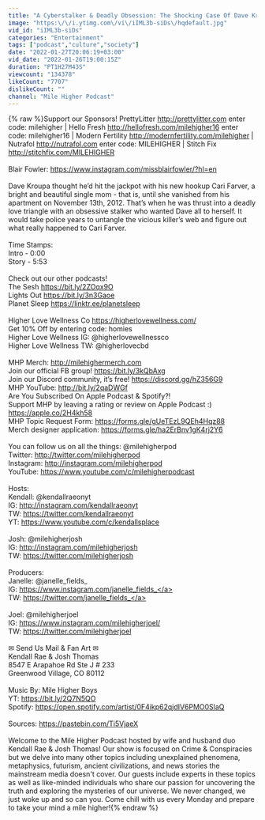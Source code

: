 ```yaml
---
title: "A Cyberstalker & Deadly Obsession: The Shocking Case Of Dave Kroupa, Cari Farver & Liz Golyar -#188"
image: "https:\/\/i.ytimg.com\/vi\/iIML3b-siDs\/hqdefault.jpg"
vid_id: "iIML3b-siDs"
categories: "Entertainment"
tags: ["podcast","culture","society"]
date: "2022-01-27T20:06:19+03:00"
vid_date: "2022-01-26T19:00:15Z"
duration: "PT1H27M43S"
viewcount: "134378"
likeCount: "7707"
dislikeCount: ""
channel: "Mile Higher Podcast"
---
```

{% raw %}Support our Sponsors! PrettyLitter <a rel="nofollow" target="blank" href="http://prettylitter.com">http://prettylitter.com</a> enter code: milehigher | Hello Fresh <a rel="nofollow" target="blank" href="http://hellofresh.com/milehigher16">http://hellofresh.com/milehigher16</a> enter code: milehigher16 | Modern Fertility <a rel="nofollow" target="blank" href="http://modernfertility.com/milehigher">http://modernfertility.com/milehigher</a> | Nutrafol <a rel="nofollow" target="blank" href="http://nutrafol.com">http://nutrafol.com</a> enter code: MILEHIGHER | Stitch Fix <a rel="nofollow" target="blank" href="http://stitchfix.com/MILEHIGHER">http://stitchfix.com/MILEHIGHER</a><br /><br />Blair Fowler: <a rel="nofollow" target="blank" href="https://www.instagram.com/missblairfowler/?hl=en">https://www.instagram.com/missblairfowler/?hl=en</a> <br /><br />Dave Kroupa thought he’d hit the jackpot with his new hookup Cari Farver, a bright and beautiful single mom - that is, until she vanished from his apartment on November 13th, 2012. That’s when he was thrust into a deadly love triangle with an obsessive stalker who wanted Dave all to herself. It would take police years to untangle the vicious killer’s web and figure out what really happened to Cari Farver.<br /><br />Time Stamps:<br />Intro - 0:00<br />Story - 5:53<br /><br />Check out our other podcasts!<br />The Sesh <a rel="nofollow" target="blank" href="https://bit.ly/2ZOqx9O">https://bit.ly/2ZOqx9O</a> <br />Lights Out <a rel="nofollow" target="blank" href="https://bit.ly/3n3Gaoe">https://bit.ly/3n3Gaoe</a> <br />Planet Sleep <a rel="nofollow" target="blank" href="https://linktr.ee/planetsleep">https://linktr.ee/planetsleep</a> <br /><br />Higher Love Wellness Co <a rel="nofollow" target="blank" href="https://higherlovewellness.com/">https://higherlovewellness.com/</a> <br />Get 10% Off by entering code: homies<br />Higher Love Wellness IG: @higherlovewellnessco <br />Higher Love Wellness TW: @higherlovecbd<br /><br />MHP Merch: <a rel="nofollow" target="blank" href="http://milehighermerch.com">http://milehighermerch.com</a><br />Join our official FB group! <a rel="nofollow" target="blank" href="https://bit.ly/3kQbAxg">https://bit.ly/3kQbAxg</a> <br />Join our Discord community, it’s free! <a rel="nofollow" target="blank" href="https://discord.gg/hZ356G9">https://discord.gg/hZ356G9</a><br />MHP YouTube: <a rel="nofollow" target="blank" href="http://bit.ly/2qaDWGf">http://bit.ly/2qaDWGf</a><br />Are You Subscribed On Apple Podcast &amp; Spotify?!<br />Support MHP by leaving a rating or review on Apple Podcast :) <a rel="nofollow" target="blank" href="https://apple.co/2H4kh58">https://apple.co/2H4kh58</a><br />MHP Topic Request Form: <a rel="nofollow" target="blank" href="https://forms.gle/gUeTEzL9QEh4Hqz88">https://forms.gle/gUeTEzL9QEh4Hqz88</a> <br />Merch designer application: <a rel="nofollow" target="blank" href="https://forms.gle/ha2ErBnv1gK4rj2Y6">https://forms.gle/ha2ErBnv1gK4rj2Y6</a> <br /><br />You can follow us on all the things: @milehigherpod<br />Twitter: <a rel="nofollow" target="blank" href="http://twitter.com/milehigherpod">http://twitter.com/milehigherpod</a><br />Instagram: <a rel="nofollow" target="blank" href="http://instagram.com/milehigherpod">http://instagram.com/milehigherpod</a> <br />YouTube: <a rel="nofollow" target="blank" href="https://www.youtube.com/c/milehigherpodcast">https://www.youtube.com/c/milehigherpodcast</a><br /><br />Hosts:<br />Kendall: @kendallraeonyt<br />IG: <a rel="nofollow" target="blank" href="http://instagram.com/kendallraeonyt">http://instagram.com/kendallraeonyt</a><br />TW: <a rel="nofollow" target="blank" href="https://twitter.com/kendallraeonyt">https://twitter.com/kendallraeonyt</a><br />YT: <a rel="nofollow" target="blank" href="https://www.youtube.com/c/kendallsplace">https://www.youtube.com/c/kendallsplace</a><br /><br />Josh: @milehigherjosh<br />IG: <a rel="nofollow" target="blank" href="http://instagram.com/milehigherjosh">http://instagram.com/milehigherjosh</a><br />TW: <a rel="nofollow" target="blank" href="https://twitter.com/milehigherjosh">https://twitter.com/milehigherjosh</a><br /><br />Producers:<br />Janelle: @janelle_fields_<br />IG: <a rel="nofollow" target="blank" href="https://www.instagram.com/janelle_fields_">https://www.instagram.com/janelle_fields_</a> <br />TW: <a rel="nofollow" target="blank" href="https://twitter.com/janelle_fields_">https://twitter.com/janelle_fields_</a><br /><br />Joel: @milehigherjoel<br />IG: <a rel="nofollow" target="blank" href="https://www.instagram.com/milehigherjoel/">https://www.instagram.com/milehigherjoel/</a><br />TW: <a rel="nofollow" target="blank" href="https://twitter.com/milehigherjoel">https://twitter.com/milehigherjoel</a><br /><br />✉ Send Us Mail &amp; Fan Art ✉<br />Kendall Rae &amp; Josh Thomas<br />8547 E Arapahoe Rd Ste J # 233<br />Greenwood Village, CO 80112<br /><br />Music By: Mile Higher Boys<br />YT: <a rel="nofollow" target="blank" href="https://bit.ly/2Q7N5QO">https://bit.ly/2Q7N5QO</a><br />Spotify: <a rel="nofollow" target="blank" href="https://open.spotify.com/artist/0F4ikp62qjdIV6PMO0SlaQ">https://open.spotify.com/artist/0F4ikp62qjdIV6PMO0SlaQ</a><br /><br />Sources: <a rel="nofollow" target="blank" href="https://pastebin.com/Ti5VjaeX">https://pastebin.com/Ti5VjaeX</a> <br /><br />Welcome to the Mile Higher Podcast hosted by wife and husband duo Kendall Rae &amp; Josh Thomas! Our show is focused on Crime &amp; Conspiracies but we delve into many other topics including unexplained phenomena, metaphysics, futurism, ancient civilizations, and news stories the mainstream media doesn't cover. Our guests include experts in these topics as well as like-minded individuals who share our passion for uncovering the truth and exploring the mysteries of our universe. We never changed, we just woke up and so can you. Come chill with us every Monday and prepare to take your mind a mile higher!{% endraw %}
